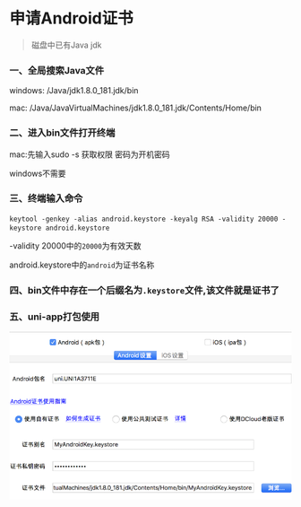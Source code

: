 # 申请Android证书

> 磁盘中已有Java jdk

### 一、全局搜索Java文件
windows: /Java/jdk1.8.0_181.jdk/bin

mac: /Java/JavaVirtualMachines/jdk1.8.0_181.jdk/Contents/Home/bin

### 二、进入bin文件打开终端
mac:先输入sudo -s 获取权限 密码为开机密码

windows不需要

### 三、终端输入命令
```
keytool -genkey -alias android.keystore -keyalg RSA -validity 20000 -keystore android.keystore
```
-validity 20000中的`20000`为有效天数

android.keystore中的`android`为证书名称

### 四、bin文件中存在一个后缀名为`.keystore`文件,该文件就是证书了

### 五、uni-app打包使用
![keystore](../images/keystore.jpg)
